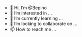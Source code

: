 - 👋 Hi, I’m @Bepino
- 👀 I’m interested in ...
- 🌱 I’m currently learning ...
- 💞️ I’m looking to collaborate on ...
- 📫 How to reach me ...

<!---
Bepino/Bepino is a ✨ special ✨ repository because its `README.md` (this file) appears on your GitHub profile.
You can click the Preview link to take a look at your changes.
--->
